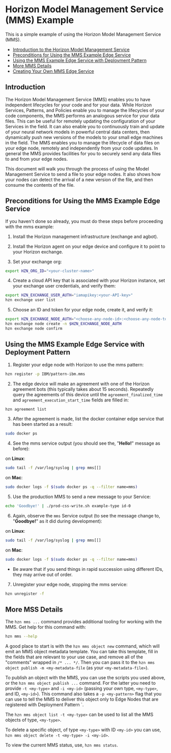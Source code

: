 # Horizon Model Management Service (MMS) Example

This is a simple example of using the Horizon Model Management Service (MMS).

- [Introduction to the Horizon Model Management Service](#introduction)
- [Preconditions for Using the MMS Example Edge Service](#preconditions)
- [Using the MMS Example Edge Service with Deployment Pattern](#using-mms-pattern)
- [More MMS Details](#mms-deets)
- [Creating Your Own MMS Edge Service](CreateService.md)


## <a id=introduction></a> Introduction

The Horizon Model Management Service (MMS) enables you to have independent lifecycles for your code and for your data. While Horizon Services, Patterns, and Policies enable you to manage the lifecycles of your code components, the MMS performs an analogous service for your data files.  This can be useful for remotely updating the configuration of your Services in the field. It can also enable you to continuously train and update of your neural network models in powerful central data centers, then dynamically push new versions of the models to your small edge machines in the field. The MMS enables you to manage the lifecycle of data files on your edge node, remotely and independently from your code updates. In general the MMS provides facilities for you to securely send any data files to and from your edge nodes.

This document will walk you through the process of using the Model Management Service to send a file to your edge nodes. It also shows how your nodes can detect the arrival of a new version of the file, and then consume the contents of the file.


## <a id=preconditions></a> Preconditions for Using the MMS Example Edge Service

If you haven't done so already, you must do these steps before proceeding with the mms example:

1. Install the Horizon management infrastructure (exchange and agbot).

2. Install the Horizon agent on your edge device and configure it to point to your Horizon exchange.

3. Set your exchange org:

```bash
export HZN_ORG_ID="<your-cluster-name>"
```

4. Create a cloud API key that is associated with your Horizon instance, set your exchange user credentials, and verify them:

```bash
export HZN_EXCHANGE_USER_AUTH="iamapikey:<your-API-key>"
hzn exchange user list
```

5. Choose an ID and token for your edge node, create it, and verify it:

```bash
export HZN_EXCHANGE_NODE_AUTH="<choose-any-node-id>:<choose-any-node-token>"
hzn exchange node create -n $HZN_EXCHANGE_NODE_AUTH
hzn exchange node confirm
```

## <a id=using-mms-pattern></a> Using the MMS Example Edge Service with Deployment Pattern

1. Register your edge node with Horizon to use the mms pattern:

```bash
hzn register -p IBM/pattern-ibm.mms
```

2. The edge device will make an agreement with one of the Horizon agreement bots (this typically takes about 15 seconds). Repeatedly query the agreements of this device until the `agreement_finalized_time` and `agreement_execution_start_time` fields are filled in:

```bash
hzn agreement list
```

3. After the agreement is made, list the docker container edge service that has been started as a result:

``` bash
sudo docker ps
```

4. See the mms service output (you should see the, "**Hello!**" message as before):

  on **Linux**:

  ```bash
  sudo tail -f /var/log/syslog | grep mms[[]
  ```

  on **Mac**:

  ```bash
  sudo docker logs -f $(sudo docker ps -q --filter name=mms)
  ```

5. Use the production MMS to send a new message to your Service:

```bash
echo 'Goodbye!' | ./prod-css-write.sh example-type id-0
```

6. Again, observe the `mms` Service output (to see the message change to, "**Goodbye!**" as it did during development):

  on **Linux**:

  ```bash
  sudo tail -f /var/log/syslog | grep mms[[]
  ```

  on **Mac**:

  ```bash
  sudo docker logs -f $(sudo docker ps -q --filter name=mms)
  ```

- Be aware that if you send things in rapid succession using different IDs, they may arrive out of order.
7. Unregister your edge node, stopping the mms service:

```bash
hzn unregister -f
```

## <a id=mms-deets></a> More MSS Details

The `hzn mms ...` command provides additional tooling for working with the MMS. Get  help for this command with:

```bash
hzn mms --help
```

A good place to start is with the `hzn mms object new` command, which will emit an MMS object metadata template. You can take this template, fill in the fields that are relevant to your use case, and remove all of the "comments" wrapped in `/* ... */`. Then you can pass it to the `hzn mms object publish -m <my-metadata-file` (as your `<my-metadata-file>`).

To publish an object with the MMS, you can use the scripts you used above, or the `hzn mms object publish ...` command. For the latter you need to provide `-t <my-type>` and `-i <my-id>` (passing your own type, `<my-type>`, and ID, `<my-id>`). This command also takes a `-p <my-pattern>` flag that you can use to tell the MMS to deliver this object only to Edge Nodes that are registered with Deployment Pattern `<my-pattern>.

The `hzn mms object list -t <my-type>` can be used to list all the MMS objects of type, `<my-type>`.

To delete a specific object, of type `<my-type>` with ID `<my-id>` you can use, `hzn mms object delete -t <my-type> -i <my-id>`.

To view the current MMS status, use, `hzn mms status`.

